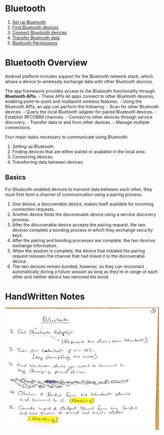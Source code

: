# Bluetooth
1. [Set up Bluetooth](./Set%20up%20Bluetooth/index.md)
2. [Find Bluetooth devices](./Find%20Bluetooth%20devices/index.md)
3. [Connect Bluetooth devices](./Connect%20Bluetooth%20devices/index.md)
4. [Transfer Bluetooth data](./Transfer%20Bluetooth%20data/index.md)
5. [Bluetooth Permissions](./Bluetooth%20Permissions/index.md)

# Bluetooth Overview
Android platform includes support for the Bluetooth network stack, which allows a device to wirelessly exchange data with other Bluetooth devices.

The app framework provides access to the Bluetooth functionality through **Bluetooth APIs**.
    - These APIs let apps connect to other Bluetooth devices, enabling point-to-point and multipoint wireless features.
    - Using the Bluetooth APIs, an app can perform the following:
        - Scan for other Bluetooth devices.
        - Query the local Bluetooth adapter for paired Bluetooth devices.
        - Establish RFCOMM channels.
        - Connect to other devices through service discovery.
        - Transfer data to and from other devices.
        - Manage multiple connections.

Four major tasks necessary to communicate using Bluetooth:
1. Setting up Bluetooth.
2. Finding devices that are either paired or available in the local area.
3. Connecting devices.
4. Transferring data between devices.

## Basics
For Bluetooth-enabled devices to transmit data between each other, they must first form a channel of communication using a pairing process.

1. One device, a discoverable device, makes itself available for incoming connection requests.
2. Another device finds the discoverable device using a service discovery process.
3. After the discoverable device accepts the pairing request, the two devices complete a bonding process in which they exchange security keys.
4. After the pairing and bonding processes are complete, the two devices exchange information.
5. When the session is complete, the device that initiated the pairing request releases the channel that had linked it to the discoverable device.
6. The two devices remain bonded, however, so they can reconnect automatically during a future session as long as they're in range of each other and neither device has removed the bond.

# HandWritten Notes
<p align="center">
<img src="./1.jpg" alt="Page 1"/>
<p\>
